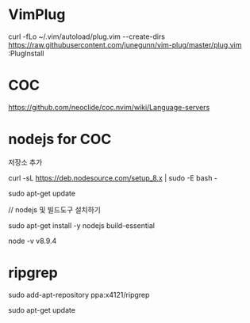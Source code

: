 # VimPlug
curl -fLo ~/.vim/autoload/plug.vim --create-dirs https://raw.githubusercontent.com/junegunn/vim-plug/master/plug.vim
:PlugInstall

# COC
https://github.com/neoclide/coc.nvim/wiki/Language-servers

# nodejs for COC
저장소 추가

curl -sL https://deb.nodesource.com/setup_8.x | sudo -E bash -

sudo apt-get update

// nodejs 및 빌드도구 설치하기

sudo apt-get install -y nodejs build-essential

node -v
v8.9.4

# ripgrep
sudo add-apt-repository ppa:x4121/ripgrep

sudo apt-get update
